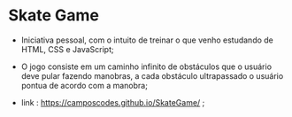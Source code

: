 # Skate Game 

- Iniciativa pessoal, com o intuito de treinar o que venho estudando de HTML, CSS e JavaScript;

- O jogo consiste em um caminho infinito de obstáculos que o usuário deve pular fazendo manobras, a cada obstáculo ultrapassado o usuário pontua de acordo com  a manobra;

- link : https://camposcodes.github.io/SkateGame/ ;


